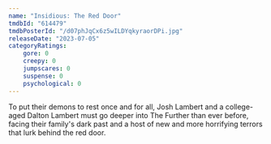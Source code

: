 ```yaml
---
name: "Insidious: The Red Door"
tmdbId: "614479"
tmdbPosterId: "/d07phJqCx6z5wILDYqkyraorDPi.jpg"
releaseDate: "2023-07-05"
categoryRatings:
    gore: 0
    creepy: 0
    jumpscares: 0
    suspense: 0
    psychological: 0
---
```

To put their demons to rest once and for all, Josh Lambert and a college-aged Dalton Lambert must go deeper into The Further than ever before, facing their family's dark past and a host of new and more horrifying terrors that lurk behind the red door.
